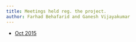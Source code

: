 ```yaml
---
title: Meetings held reg. the project.
author: Farhad Behafarid and Ganesh Vijayakumar
---
```


* [Oct 2015](Oct2015/index.html)
